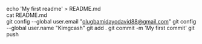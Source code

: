 echo 'My first readme' > README.md  
cat README.md  
git config --global user.email "olugbamidayodavid88@gmail.com"
git config --global user.name "Kimgcash"
git add .
git commit -m 'My first commit'
git push       

